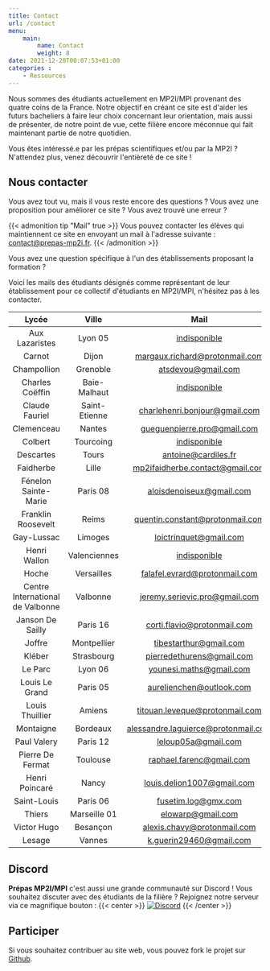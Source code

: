 ```yaml
---
title: Contact
url: /contact
menu:
    main:
        name: Contact
        weight: 8
date: 2021-12-20T00:07:53+01:00
categories :
    - Ressources
---
```


Nous sommes des étudiants actuellement en MP2I/MPI provenant des quatre coins de la France. Notre objectif en créant ce site est d'aider les futurs bacheliers à faire leur choix concernant leur orientation, mais aussi de présenter, de notre point de vue, cette filière encore méconnue qui fait maintenant partie de notre quotidien.

Vous êtes intéressé.e par les prépas scientifiques et/ou par la MP2I ? N'attendez plus, venez découvrir l'entièreté de ce site !

## Nous contacter

Vous avez tout vu, mais il vous reste encore des questions ?
Vous avez une proposition pour améliorer ce site ? Vous avez trouvé une erreur ?

{{< admonition tip "Mail" true >}}
Vous pouvez contacter les élèves qui maintiennent ce site en envoyant un mail à l'adresse suivante :
[contact@prepas-mp2i.fr](mailto:contact@prepas-mp2i.fr).
{{< /admonition >}}

Vous avez une question spécifique à l'un des établissements proposant la formation ?

Voici les mails des étudiants désignés comme représentant de leur établissement pour ce collectif d'étudiants en MP2I/MPI, n'hésitez pas à les contacter.

|         Lycée          |     Ville     |      Mail     |
|:----------------------:|:-------------:|:-------------:|
| Aux Lazaristes | Lyon 05 | [indisponible](mailto:) |
| Carnot | Dijon | [margaux.richard@protonmail.com](mailto:margaux.richard@protonmail.com) |
| Champollion | Grenoble | [atsdevou@gmail.com](mailto:atsdevou@gmail.com) |
| Charles Coëffin | Baie-Malhaut  | [indisponible](mailto:) |
| Claude Fauriel | Saint-Etienne | [charlehenri.bonjour@gmail.com](mailto:charlehenri.bonjour@gmail.com) |
| Clemenceau | Nantes | [gueguenpierre.pro@gmail.com](mailto:gueguenpierre.pro@gmail.com) |
| Colbert | Tourcoing | [indisponible](mailto:) |
| Descartes | Tours | [antoine@cardiles.fr](mailto:antoine@cardiles.fr) |
| Faidherbe | Lille | [mp2ifaidherbe.contact@gmail.com](mailto:mp2ifaidherbe.contact@gmail.com) |
| Fénelon Sainte-Marie | Paris 08 | [aloisdenoiseux@gmail.com](mailto:aloisdenoiseux@gmail.com) |
| Franklin Roosevelt | Reims | [quentin.constant@protonmail.com](mailto:quentin.constant@protonmail.com) |
| Gay-Lussac | Limoges | [loictrinquet@gmail.com](mailto:loictrinquet@gmail.com) |
| Henri Wallon | Valenciennes | [indisponible](mailto:) |
| Hoche | Versailles | [falafel.evrard@protonmail.com](mailto:falafel.evrard@protonmail.com) |
| Centre International de Valbonne | Valbonne | [jeremy.serievic.pro@gmail.com](mailto:jeremy.serievic.pro@gmail.com) |
| Janson De Sailly | Paris 16 | [corti.flavio@protonmail.com](mailto:corti.flavio@protonmail.com) |
| Joffre | Montpellier | [tibestarthur@gmail.com](mailto:tibestarthur@gmail.com) |
| Kléber | Strasbourg | [pierredethurens@gmail.com](mailto:pierredethurens@gmail.com) |
| Le Parc | Lyon 06 | [younesi.maths@gmail.com](mailto:younesi.maths@gmail.com) |
| Louis Le Grand | Paris 05 | [aurelienchen@outlook.com](mailto:aurelienchen@outlook.com) |
| Louis Thuillier | Amiens | [titouan.leveque@protonmail.com](mailto:titouan.leveque@protonmail.com) |
| Montaigne | Bordeaux | [alessandre.laguierce@protonmail.com](mailto:alessandre.laguierce@protonmail.com) |
| Paul Valery | Paris 12 | [leloup05a@gmail.com](mailto:leloup05a@gmail.com) |
| Pierre De Fermat | Toulouse | [raphael.farenc@gmail.com](mailto:raphael.farenc@gmail.com) |
| Henri Poincaré | Nancy | [louis.delion1007@gmail.com](mailto:louis.delion1007@gmail.com) |
| Saint-Louis | Paris 06 | [fusetim.log@gmx.com](mailto:fusetim.log@gmx.com) |
| Thiers | Marseille 01 | [elowarp@gmail.com](mailto:elowarp@gmail.com) |
| Victor Hugo | Besançon | [alexis.chavy@protonmail.com](mailto:alexis.chavy@protonmail.com) |
| Lesage | Vannes | [k.guerin29460@gmail.com](mailto:k.guerin29460@gmail.com) |

## Discord

**Prépas MP2I/MPI** c'est aussi une grande communauté sur Discord !
Vous souhaitez discuter avec des étudiants de la filière ?
Rejoignez notre serveur via ce magnifique bouton :
{{< center >}}
[![Discord](https://discordapp.com/api/guilds/872138069594214410/widget.png?style=banner2)](https://discord.gg/Mu439mBdsv)
{{< /center >}}

## Participer

Si vous souhaitez contribuer au site web, vous pouvez fork le projet sur [Github](https://github.com/prepas-mp2i/prepas-mp2i.fr).
